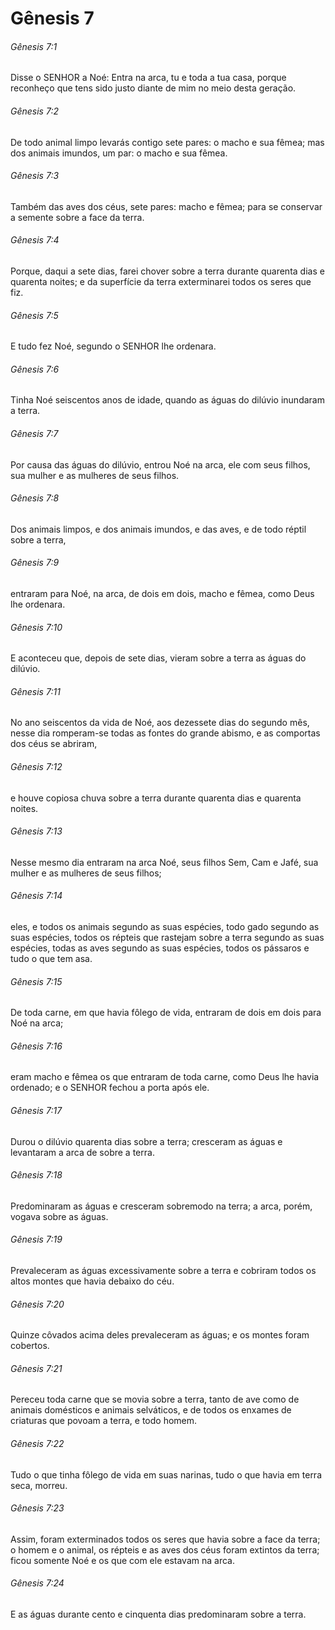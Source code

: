 # Gênesis 7

###### Gênesis 7:1

Disse o SENHOR a Noé: Entra na arca, tu e toda a tua casa, porque reconheço que tens sido justo diante de mim no meio desta geração.

###### Gênesis 7:2

De todo animal limpo levarás contigo sete pares: o macho e sua fêmea; mas dos animais imundos, um par: o macho e sua fêmea.

###### Gênesis 7:3

Também das aves dos céus, sete pares: macho e fêmea; para se conservar a semente sobre a face da terra.

###### Gênesis 7:4

Porque, daqui a sete dias, farei chover sobre a terra durante quarenta dias e quarenta noites; e da superfície da terra exterminarei todos os seres que fiz.

###### Gênesis 7:5

E tudo fez Noé, segundo o SENHOR lhe ordenara.

###### Gênesis 7:6

Tinha Noé seiscentos anos de idade, quando as águas do dilúvio inundaram a terra.

###### Gênesis 7:7

Por causa das águas do dilúvio, entrou Noé na arca, ele com seus filhos, sua mulher e as mulheres de seus filhos.

###### Gênesis 7:8

Dos animais limpos, e dos animais imundos, e das aves, e de todo réptil sobre a terra,

###### Gênesis 7:9

entraram para Noé, na arca, de dois em dois, macho e fêmea, como Deus lhe ordenara.

###### Gênesis 7:10

E aconteceu que, depois de sete dias, vieram sobre a terra as águas do dilúvio.

###### Gênesis 7:11

No ano seiscentos da vida de Noé, aos dezessete dias do segundo mês, nesse dia romperam-se todas as fontes do grande abismo, e as comportas dos céus se abriram,

###### Gênesis 7:12

e houve copiosa chuva sobre a terra durante quarenta dias e quarenta noites.

###### Gênesis 7:13

Nesse mesmo dia entraram na arca Noé, seus filhos Sem, Cam e Jafé, sua mulher e as mulheres de seus filhos;

###### Gênesis 7:14

eles, e todos os animais segundo as suas espécies, todo gado segundo as suas espécies, todos os répteis que rastejam sobre a terra segundo as suas espécies, todas as aves segundo as suas espécies, todos os pássaros e tudo o que tem asa.

###### Gênesis 7:15

De toda carne, em que havia fôlego de vida, entraram de dois em dois para Noé na arca;

###### Gênesis 7:16

eram macho e fêmea os que entraram de toda carne, como Deus lhe havia ordenado; e o SENHOR fechou a porta após ele.

###### Gênesis 7:17

Durou o dilúvio quarenta dias sobre a terra; cresceram as águas e levantaram a arca de sobre a terra.

###### Gênesis 7:18

Predominaram as águas e cresceram sobremodo na terra; a arca, porém, vogava sobre as águas.

###### Gênesis 7:19

Prevaleceram as águas excessivamente sobre a terra e cobriram todos os altos montes que havia debaixo do céu.

###### Gênesis 7:20

Quinze côvados acima deles prevaleceram as águas; e os montes foram cobertos.

###### Gênesis 7:21

Pereceu toda carne que se movia sobre a terra, tanto de ave como de animais domésticos e animais selváticos, e de todos os enxames de criaturas que povoam a terra, e todo homem.

###### Gênesis 7:22

Tudo o que tinha fôlego de vida em suas narinas, tudo o que havia em terra seca, morreu.

###### Gênesis 7:23

Assim, foram exterminados todos os seres que havia sobre a face da terra; o homem e o animal, os répteis e as aves dos céus foram extintos da terra; ficou somente Noé e os que com ele estavam na arca.

###### Gênesis 7:24

E as águas durante cento e cinquenta dias predominaram sobre a terra.

